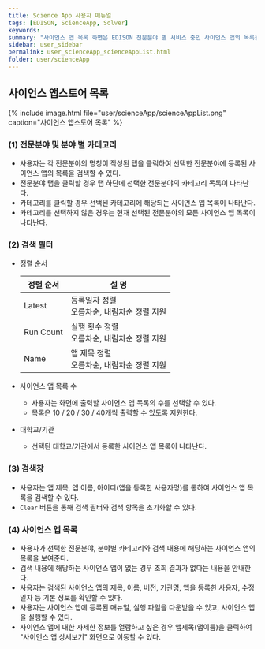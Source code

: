```yaml
---
title: Science App 사용자 매뉴얼
tags: [EDISON, ScienceApp, Solver]
keywords:
summary: "사이언스 앱 목록 화면은 EDISON 전문분야 별 서비스 중인 사이언스 앱의 목록을 제공하고, 사용자가 선택한 검색 조건을 통해 사이언스 앱을 검색할 수 있다. <br/>다음은 사이언스 앱 목록 화면의 구성과 기능에 대한 설명이다."
sidebar: user_sidebar
permalink: user_scienceApp_scienceAppList.html
folder: user/scienceApp
---
```


## 사이언스 앱스토어 목록


{% include image.html file="user/scienceApp/scienceAppList.png" caption="사이언스 앱스토어 목록" %}

### (1) 전문분야 및 분야 별 카테고리

- 사용자는 각 전문분야의 명칭이 작성된 탭을 클릭하여 선택한 전문분야에 등록된 사이언스 앱의 목록을 검색할 수 있다.
- 전문분야 탭을 클릭할 경우 탭 하단에 선택한 전문분야의 카테고리 목록이 나타난다.
- 카테고리를 클릭할 경우 선택된 카테고리에 해당되는 사이언스 앱 목록이 나타난다.
- 카테고리를 선택하지 않은 경우는 현재 선택된 전문분야의 모든 사이언스 앱 목록이 나타난다.

### (2) 검색 필터
- 정렬 순서

    | 정렬 순서 | 설 명 |
    |------|----------|
    | Latest | 등록일자 정렬<br/>오름차순, 내림차순 정렬 지원 |
    | Run Count | 실행 횟수 정렬<br/>오름차순, 내림차순 정렬 지원 |
    | Name | 앱 제목 정렬<br/>오름차순, 내림차순 정렬 지원 |

- 사이언스 앱 목록 수
    - 사용자는 화면에 출력할 사이언스 앱 목록의 수를 선택할 수 있다.
    - 목록은 10 / 20 / 30 / 40개씩 출력할 수 있도록 지원한다.

- 대학교/기관
    - 선택된 대학교/기관에서 등록한 사이언스 앱 목록이 나타난다.

### (3) 검색창

- 사용자는 앱 제목, 앱 이름, 아이디(앱을 등록한 사용자명)를 통하여 사이언스 앱 목록을 검색할 수 있다.
- `Clear` 버튼을 통해 검색 필터와 검색 항목을 초기화할 수 있다.

### (4) 사이언스 앱 목록

- 사용자가 선택한 전문분야, 분야별 카테고리와 검색 내용에 해당하는 사이언스 앱의 목록을 보여준다.
- 검색 내용에 해당하는 사이언스 앱이 없는 경우 조회 결과가 없다는 내용을 안내한다.
- 사용자는 검색된 사이언스 앱의 제목, 이름, 버전, 기관명, 앱을 등록한 사용자, 수정일자 등 기본 정보를 확인할 수 있다.
- 사용자는 사이언스 앱에 등록된 매뉴얼, 실행 파일을 다운받을 수 있고, 사이언스 앱을 실행할 수 있다. 
- 사이언스 앱에 대한 자세한 정보를 열람하고 싶은 경우 앱제목(앱이름)을 클릭하여 "사이언스 앱 상세보기" 화면으로 이동할 수 있다.